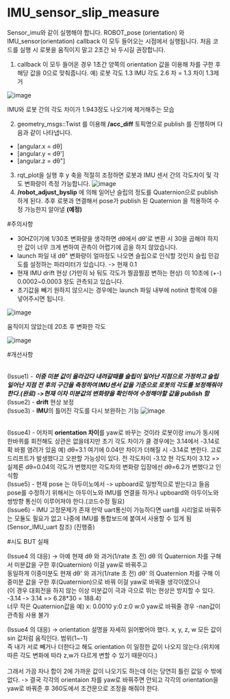 # IMU_sensor_slip_measure

Sensor_imu와 같이 실행해야 합니다. ROBOT_pose (orientation) 와 IMU_sensor(orientation) callback 이 모두 들어오는 시점에서 실행됩니다.
처음 코드를 실행 시 로봇을 움직이지 말고 2초간 놔 두시길 권장합니다.

1. callback 이 모두 들어온 경우 1초간 양쪽의 orientation 값을 이용해 차를 구한 후 해당 값을 0으로 맞춰줍니다. 예) 로봇 각도 1.3 IMU 각도 2.6 차 = 1.3
차이 1.3제거

![image](https://user-images.githubusercontent.com/58541374/160034868-fa3bb3fe-fa37-4f09-8b36-ed8616f15fd5.png)

IMU와 로봇 간의 각도 차이가 1.943정도 나오기에 제거해주는 모습

2. geometry_msgs::Twist 를 이용해 **/acc_diff** 토픽명으로 publish 를 진행하며 다음과 같이 나타냅니다.
* [angular.x = dθ] 
* [angular.y = dθ'] 
* [angular.z = dθ"] 
3. rqt_plot을 실행 후 y 축을 적절히 조정하면 로봇과 IMU 센서 간의 각도차이 및 각도 변화량이 측정 가능합니다.
![image](https://user-images.githubusercontent.com/58541374/160034918-8005b8ba-b8f8-4acd-b125-33e26b54124e.png)
4. **/robot_adjust_byslip** 에 의해 일어난 슬립의 정도를 Quaternion으로 publish 하게 된다. 추후 로봇과 연결해서 pose가 publish 된 Quaternion 을 적용하여 수정 가능한지 알아낼 **(예정)**

#주의사항

* 30HZ이기에 1/30초 변화량을 생각하면 dθ에서 dθ'로 변환 시 30을 곱해야 하지만 값이 너무 크게 변하여 관측이 어렵기에 곱을 하지 않았습니다.
* launch 파일 내 dθ" 변화량이 얼마정도 나오면 슬립으로 인식할 것인지 슬립 민감도를 설정하는 파라미터가 있습니다. -> 현재 0.1
* 현재 IMU drift 현상 (가만히 놔 둬도 각도가 찔끔찔끔 변하는 현상) 이 10초에 (+-) 0.0002~0.0003 정도 관측되고 있습니다.
* 초기값을 빼기 원하지 않으시는 경우에는 launch 파일 내부에 notinit 항목에 0을 넣어주시면 됩니다.

![image](https://user-images.githubusercontent.com/58541374/160035016-56a5da68-631f-49f8-87fa-3455789f9c81.png)

움직이지 않았는데 20초 후 변화한 각도

![image](https://user-images.githubusercontent.com/58541374/160035045-2b010514-8ba8-4992-8e84-7172cca5cd06.png)

#개선사항

<br>(Issue1) - ***이중 미분 값이 올라갔다 내려갈때를 슬립이 일어난 지점으로 가정하고 슬립 일어난 지점 전 후의 구간을 측정하여 IMU센서 값을 기준으로 로봇의 각도를 보정해줘야 한다.(완료) ->현재 이차 미분값의 변화량을 확인하여 수정해야할 값을 publish 함***
<br>(Issue2) - **drift** 현상 보정
<br>(Issue3) - **IMU**의 틀어진 각도를 다시 보완하는 기능
![image](https://user-images.githubusercontent.com/58541374/161917032-5e5ab851-108d-492c-8527-59d35097d363.png)

<br>(Issue4) - 어차피 **orientation 차이**를 yaw로 바꾸는 것이라 로봇이랑 imu가 동시에 한바퀴를 회전해도 상관은 없을테지만 초기 각도 차이가 클 경우에는 3.14에서 -3.14로 확 바뀔 염려가 있음
예) dθ=3.1 여기에 0.04만 차이가 더해질 시 -3.14로 변한다. 고로 드리프트가 발생했다고 오판할 가능성이 있다. 전 각도차이 -3.12 현 각도차이 3.12 => 실제론 dθ=0.04의 각도가 변했지만 각도차의 변화량 입장에선 dθ=6.2가 변했다고 인식함
<br>(Issue5) - 현재 pose 는 아두이노에서 -> upboard로 일방적으로 받는다고 들음 pose를 수정하기 위해서는 아두이노와 IMU를 연결을 하거나 upboard와 아두이노와 쌍방향 통신이 이루어져야 한다.(코드수정 필요)
<br>(Issue6) - IMU 고정문제가 존재 만약 uart통신이 가능하다면 uart를 시리얼로 바꿔주는 모듈도 필요가 없고 나중에 IMU를 통합보드에 붙여서 사용할 수 있게 됨 (Sensor_IMU_uart 참조) (진행중) 

#시도 BUT 실패

(Issue4 의 대응) -> 아예 현재 dθ 와 과거(1/rate 초 전) dθ 의 Quaternion 차를 구해서 미분값을 구한 후(Quaternion) 이걸 yaw로 바꿔주고
<br>동일하게 이중미분도 현재 dθ' 와 과거(1/rate 초 전) dθ' 의 Quaternion 차를 구해 이중미분 값을 구한 후(Quaternion)으로 바꿔 이걸 yaw로 바꿔줄 생각이였으나
<br>(이 경우 대회전을 하지 않는 이상 미분값이 극과 극으로 뛰는 현상은 방지할 수 있다. -3.14 -> 3.14 => 6.28*30 = 188.4)
<br>너무 작은 Quaternion값을 예) x: 0.0010 y:0 z:0 w:0 yaw로 바꿔줄 경우 -nan값이 관측됨 사용 불가

(Issue4 의 대응) -> orientation 설명을 자세히 읽어봤어야 했다. x, y, z, w 모든 값이 sin 값처럼 움직인다. 범위(1~-1)
<br>즉 내가 서로 빼거나 더한다고 해도 orientation 이 일정한 값이 나오지 않는다.(위치에 따른 각도 변화에 따라 z,w가 다르게 변할 수 있기 때문이다.)  
<br>그래서 가끔 차나 합이 2에 가까운 값이 나오기도 하는데 이는 당연히 틀린 값일 수 밖에 없다. -> 결국 각각의 orientaion 차를 yaw로 바꿔주면 안되고 각각의 orientation을 yaw로 바꿔준 후 360도에서 조건문으로 조정을 해줘야 한다.
